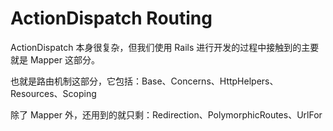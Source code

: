 # ActionDispatch Routing

ActionDispatch 本身很复杂，但我们使用 Rails 进行开发的过程中接触到的主要就是 Mapper 这部分。

也就是路由机制这部分，它包括：Base、Concerns、HttpHelpers、Resources、Scoping

除了 Mapper 外，还用到的就只剩：Redirection、PolymorphicRoutes、UrlFor
